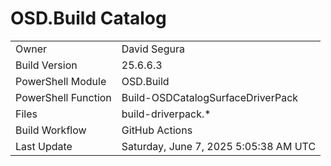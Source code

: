 ﻿# OSD.Build Catalog

| | |
|-|-|
| Owner | David Segura |
| Build Version | 25.6.6.3 |
| PowerShell Module | OSD.Build |
| PowerShell Function | Build-OSDCatalogSurfaceDriverPack |
| Files | build-driverpack.* |
| Build Workflow | GitHub Actions |
| Last Update | Saturday, June 7, 2025 5:05:38 AM UTC |
